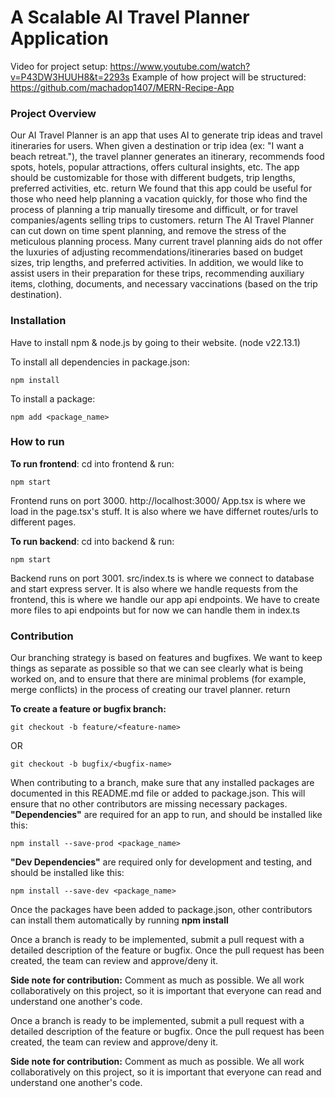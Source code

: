 # A Scalable AI Travel Planner Application

Video for project setup: https://www.youtube.com/watch?v=P43DW3HUUH8&t=2293s
Example of how project will be structured: https://github.com/machadop1407/MERN-Recipe-App

### Project Overview
Our AI Travel Planner is an app that uses AI to generate trip ideas and travel itineraries for users. When given a destination or trip idea (ex: "I want a beach retreat."), the travel planner generates an itinerary, recommends food spots, hotels, popular attractions, offers cultural insights, etc. The app should be customizable for those with different budgets, trip lengths, preferred activities, etc.  return
We found that this app could be useful for those who need help planning a vacation quickly, for those who find the process of planning a trip manually tiresome and difficult, or for travel companies/agents selling trips to customers.  return
The AI Travel Planner can cut down on time spent planning, and remove the stress of the meticulous planning process. Many current travel planning aids do not offer the luxuries of adjusting recommendations/itineraries based on budget sizes, trip lengths, and preferred activities. In addition, we would like to assist users in their preparation for these trips, recommending auxiliary items, clothing, documents, and necessary vaccinations (based on the trip destination).

### Installation
Have to install npm & node.js by going to their website. (node v22.13.1)

To install all dependencies in package.json:
```
npm install
```
To install a package:
```
npm add <package_name>
```

### How to run
**To run frontend**:
cd into frontend & run:
```
npm start
```
Frontend runs on port 3000. http://localhost:3000/
App.tsx is where we load in the page.tsx's stuff. It is also where we have differnet routes/urls to different pages. 

**To run backend**:
cd into backend & run:
```
npm start
```
Backend runs on port 3001. 
src/index.ts is where we connect to database and start express server. It is also where we handle requests from the frontend, this is where we handle our app api endpoints. We have to create more files to api endpoints but for now we can handle them in index.ts

### Contribution
Our branching strategy is based on features and bugfixes. We want to keep things as separate as possible so that we can see clearly what is being worked on, and to ensure that there are minimal problems (for example, merge conflicts) in the process of creating our travel planner.  return

**To create a feature or bugfix branch:**
```
git checkout -b feature/<feature-name>
```
OR
```
git checkout -b bugfix/<bugfix-name>
```

When contributing to a branch, make sure that any installed packages are documented in this README.md file or added to package.json. This will ensure that no other contributors are missing necessary packages.
**"Dependencies"** are required for an app to run, and should be installed like this:
```
npm install --save-prod <package_name>
```
**"Dev Dependencies"** are required only for development and testing, and should be installed like this:
```
npm install --save-dev <package_name>
```
Once the packages have been added to package.json, other contributors can install them automatically by running **npm install**

Once a branch is ready to be implemented, submit a pull request with a detailed description of the feature or bugfix. Once the pull request has been created, the team can review and approve/deny it.

**Side note for contribution:**
Comment as much as possible. We all work collaboratively on this project, so it is important that everyone can read and understand one another's code.

Once a branch is ready to be implemented, submit a pull request with a detailed description of the feature or bugfix. Once the pull request has been created, the team can review and approve/deny it.

**Side note for contribution:**
Comment as much as possible. We all work collaboratively on this project, so it is important that everyone can read and understand one another's code.
